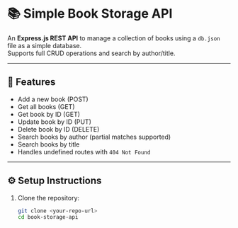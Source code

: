 # 📚 Simple Book Storage API

An **Express.js REST API** to manage a collection of books using a `db.json` file as a simple database.  
Supports full CRUD operations and search by author/title.

---

## 🚀 Features

- Add a new book (POST)
- Get all books (GET)
- Get book by ID (GET)
- Update book by ID (PUT)
- Delete book by ID (DELETE)
- Search books by author (partial matches supported)
- Search books by title
- Handles undefined routes with `404 Not Found`

---

## ⚙️ Setup Instructions

1. Clone the repository:
   ```bash
   git clone <your-repo-url>
   cd book-storage-api
